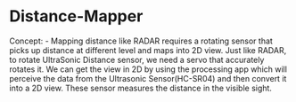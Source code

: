 # Distance-Mapper
Concept: - Mapping distance like RADAR requires a rotating sensor that picks up distance at different level and maps into 2D view. Just like RADAR, to rotate UltraSonic Distance sensor, we need a servo that accurately rotates it.
		We can get the view in 2D by using the processing app which will perceive the data from the Ultrasonic Sensor(HC-SR04) and then convert it into a 2D view.	These sensor measures the distance in the visible sight.
